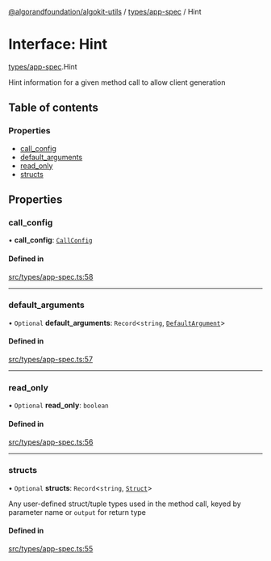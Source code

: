 [@algorandfoundation/algokit-utils](../README.md) / [types/app-spec](../modules/types_app_spec.md) / Hint

# Interface: Hint

[types/app-spec](../modules/types_app_spec.md).Hint

Hint information for a given method call to allow client generation

## Table of contents

### Properties

- [call\_config](types_app_spec.Hint.md#call_config)
- [default\_arguments](types_app_spec.Hint.md#default_arguments)
- [read\_only](types_app_spec.Hint.md#read_only)
- [structs](types_app_spec.Hint.md#structs)

## Properties

### call\_config

• **call\_config**: [`CallConfig`](types_app_spec.CallConfig.md)

#### Defined in

[src/types/app-spec.ts:58](https://github.com/algorandfoundation/algokit-utils-ts/blob/main/src/types/app-spec.ts#L58)

___

### default\_arguments

• `Optional` **default\_arguments**: `Record`<`string`, [`DefaultArgument`](types_app_spec.DefaultArgument.md)\>

#### Defined in

[src/types/app-spec.ts:57](https://github.com/algorandfoundation/algokit-utils-ts/blob/main/src/types/app-spec.ts#L57)

___

### read\_only

• `Optional` **read\_only**: `boolean`

#### Defined in

[src/types/app-spec.ts:56](https://github.com/algorandfoundation/algokit-utils-ts/blob/main/src/types/app-spec.ts#L56)

___

### structs

• `Optional` **structs**: `Record`<`string`, [`Struct`](types_app_spec.Struct.md)\>

Any user-defined struct/tuple types used in the method call, keyed by parameter name or `output` for return type

#### Defined in

[src/types/app-spec.ts:55](https://github.com/algorandfoundation/algokit-utils-ts/blob/main/src/types/app-spec.ts#L55)
